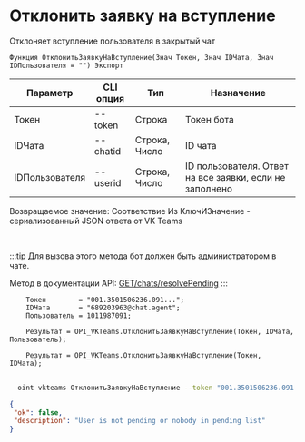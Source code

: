 ﻿---
sidebar_position: 11
---

# Отклонить заявку на вступление
 Отклоняет вступление пользователя в закрытый чат



`Функция ОтклонитьЗаявкуНаВступление(Знач Токен, Знач IDЧата, Знач IDПользователя = "") Экспорт`

  | Параметр | CLI опция | Тип | Назначение |
  |-|-|-|-|
  | Токен | --token | Строка | Токен бота |
  | IDЧата | --chatid | Строка, Число | ID чата |
  | IDПользователя | --userid | Строка, Число | ID пользователя. Ответ на все заявки, если не заполнено |

  
  Возвращаемое значение:   Соответствие Из КлючИЗначение - сериализованный JSON ответа от VK Teams

<br/>

:::tip
Для вызова этого метода бот должен быть администратором в чате.

 Метод в документации API: [GET ​​/chats/resolvePending](https://teams.vk.com/botapi/#/chats/get_chats_resolvePending)
:::
<br/>


```bsl title="Пример кода"
    Токен        = "001.3501506236.091...";
    IDЧата       = "689203963@chat.agent";
    Пользователь = 1011987091;

    Результат = OPI_VKTeams.ОтклонитьЗаявкуНаВступление(Токен, IDЧата, Пользователь);

    Результат = OPI_VKTeams.ОтклонитьЗаявкуНаВступление(Токен, IDЧата);
```



```sh title="Пример команды CLI"
    
  oint vkteams ОтклонитьЗаявкуНаВступление --token "001.3501506236.091..." --chatid "689203963@chat.agent" --userid %userid%

```

```json title="Результат"
{
 "ok": false,
 "description": "User is not pending or nobody in pending list"
}
```
